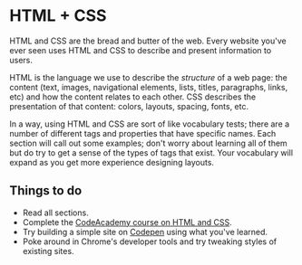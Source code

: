 # HTML + CSS
HTML and CSS are the bread and butter of the web. Every website you've ever seen uses HTML and CSS to describe and present information to users.

HTML is the language we use to describe the *structure* of a web page: the content (text, images, navigational elements, lists, titles, paragraphs, links, etc) and how the content relates to each other. CSS describes the presentation of that content: colors, layouts, spacing, fonts, etc.

In a way, using HTML and CSS are sort of like vocabulary tests; there are a number of different tags and properties that have specific names. Each section will call out some examples; don't worry about learning all of them but do try to get a sense of the types of tags that exist. Your vocabulary will expand as you get more experience designing layouts.

## Things to do
- Read all sections.
- Complete the [CodeAcademy course on HTML and CSS](https://www.codecademy.com/learn/web).
- Try building a simple site on [Codepen](http://codepen.io/pen/) using what you've learned.
- Poke around in Chrome's developer tools and try tweaking styles of existing sites.
